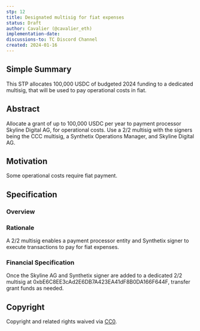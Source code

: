 ```yaml
---
stp: 12
title: Designated multisig for fiat expenses
status: Draft
author: Cavalier (@cavalier_eth)
implementation-date: 
discussions-to: TC Discord Channel
created: 2024-01-16
---
```


## Simple Summary
<!--You can leave these HTML comments in your merged STP and delete the visible duplicate text guides, they will not appear and may be helpful to refer to if you edit it again. This is the suggested template for new STPs. Note that  an STP number will be assigned by an editor. When opening a pull request to submit your STP, please use an abbreviated title in the filename, `stp-draft_title_abbrev.md`. The title should be 44 characters or less.-->

This STP allocates 100,000 USDC of budgeted 2024 funding to a dedicated multisig, that will be used to pay operational costs in fiat.

## Abstract

<!--A short (~200 word) description of the proposed change, the abstract should clearly describe the proposed change. This is what _will_ be done if the STP is implemented, not _why_ it should be done or _how_ it will be done. If the STP proposes sending X tokens to Y each week, write, "we propose to send X tokens to Y each week".-->

Allocate a grant of up to 100,000 USDC per year to payment processor Skyline Digital AG, for operational costs. Use a 2/2 multisig with the signers being the CCC multisig, a Synthetix Operations Manager, and Skyline Digital AG.

## Motivation

<!--This is the problem statement. This is the *why* of the STP. It should clearly explain *why* the current state of the protocol is inadequate.  It is critical that you explain *why* the change is needed, if the STP proposes changing how something is calculated, you must address *why* the current calculation is inaccurate or wrong. This is not the place to describe how the STP will address the issue!-->

Some operational costs require fiat payment.


## Specification

<!--The specification should describe the syntax and semantics of any new feature, there are five sections
1. Overview
2. Rationale
3. Financial Specification
4. Configurable Values
-->

### Overview

<!--This is a high level overview of *how* the STP will solve the problem. The overview should clearly describe how the new feature will be implemented.-->

### Rationale
<!--This is where you explain the reasoning behind how you propose to solve the problem. Why did you propose this use of funds – what were the considerations. The rationale fleshes out the motivation and reasoning behind decisions that were made. It should describe any alternate ideas that were considered and related work. The rationale may also provide evidence of consensus within the community, and should discuss important objections or concerns raised during discussion.-->
A 2/2 multisig enables a payment processor entity and Synthetix signer to execute transactions to pay for fiat expenses.


### Financial Specification
<!--The financial specification should outline the the tokens, amounts, destinations, and schedule of funds to be moved. If appropriate, any technical considerations should also be included here – that is, changes to any of the interfaces Synthetix currently exposes or the creations of new ones.-->

Once the Skyline AG and Synthetix signer are added to a dedicated 2/2 multisig at 0xbE6C8EE3cAd2E6DB7A423EA41dF8B0DA166F644F, transfer grant funds as needed.

## Copyright

Copyright and related rights waived via [CC0](https://creativecommons.org/publicdomain/zero/1.0/).
